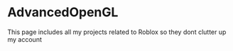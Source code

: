 # AdvancedOpenGL
This page includes all my projects related to Roblox so they dont clutter up my account